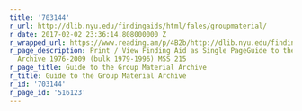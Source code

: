 ```yaml
---
title: '703144'
r_url: http://dlib.nyu.edu/findingaids/html/fales/groupmaterial/
r_date: 2017-02-02 23:36:14.808000000 Z
r_wrapped_url: https://www.reading.am/p/4B2b/http://dlib.nyu.edu/findingaids/html/fales/groupmaterial/
r_page_description: Print / View Finding Aid as Single PageGuide to the Group Material
  Archive 1976-2009 (bulk 1979-1996) MSS 215
r_page_title: Guide to the Group Material Archive
r_title: Guide to the Group Material Archive
r_id: '703144'
r_page_id: '516123'
---
```


